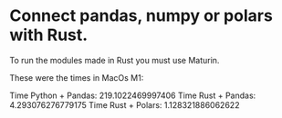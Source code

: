 # Connect pandas, numpy or polars with Rust.

To run the modules made in Rust you must use Maturin.

These were the times in MacOs M1:

Time Python + Pandas: 219.1022469997406
Time Rust + Pandas: 4.293076276779175
Time Rust + Polars: 1.128321886062622